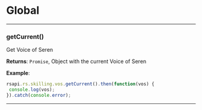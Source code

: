 # Global





* * *

### getCurrent() 

Get Voice of Seren

**Returns**: `Promise`, Object with the current Voice of Seren

**Example**:

```js
rsapi.rs.skilling.vos.getCurrent().then(function(vos) { console.log(vos);}).catch(console.error);
```



* * *










